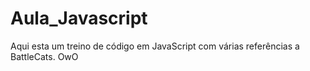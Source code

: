 # Aula_Javascript

Aqui esta um treino de código em JavaScript com várias referências a BattleCats.
OwO
